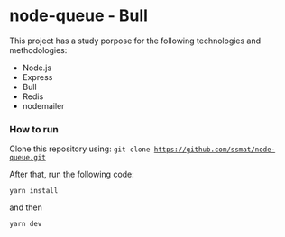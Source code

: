 # node-queue - Bull

This project has a study porpose for the following technologies and methodologies:

- Node.js
- Express
- Bull
- Redis
- nodemailer

### How to run

Clone this repository using: <code>git clone https://github.com/ssmat/node-queue.git</code>

After that, run the following code:

<code>yarn install</code>

and then

<code>yarn dev</code>
